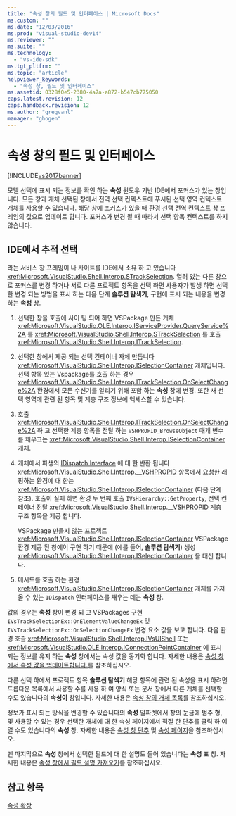 ```yaml
---
title: "속성 창의 필드 및 인터페이스 | Microsoft Docs"
ms.custom: ""
ms.date: "12/03/2016"
ms.prod: "visual-studio-dev14"
ms.reviewer: ""
ms.suite: ""
ms.technology: 
  - "vs-ide-sdk"
ms.tgt_pltfrm: ""
ms.topic: "article"
helpviewer_keywords: 
  - "속성 창, 필드 및 인터페이스"
ms.assetid: 0328f0e5-2380-4a7a-a872-b547cb775050
caps.latest.revision: 12
caps.handback.revision: 12
ms.author: "gregvanl"
manager: "ghogen"
---
```

# 속성 창의 필드 및 인터페이스
[!INCLUDE[vs2017banner](../../code-quality/includes/vs2017banner.md)]

모델 선택에 표시 되는 정보를 확인 하는  **속성** 윈도우 기반 IDE에서 포커스가 있는 창입니다.  모든 창과 개체 선택된 창에서 전역 선택 컨텍스트에 푸시된 선택 영역 컨텍스트 개체를 사용할 수 있습니다.  해당 창에 포커스가 있을 때 환경 선택 전역 컨텍스트 창 프레임의 값으로 업데이트 합니다.  포커스가 변경 될 때 따라서 선택 항목 컨텍스트를 하지 않습니다.  
  
## IDE에서 추적 선택  
 라는 서비스 창 프레임이 나 사이트를 IDE에서 소유 하 고 있습니다 <xref:Microsoft.VisualStudio.Shell.Interop.STrackSelection>.  열려 있는 다른 창으로 포커스를 변경 하거나 서로 다른 프로젝트 항목을 선택 하면 사용자가 발생 하면 선택한 변경 되는 방법을 표시 하는 다음 단계  **솔루션 탐색기**, 구현에 표시 되는 내용을 변경 하는  **속성** 창.  
  
1.  선택한 창을 호출에 사이 팅 되어 하면 VSPackage 만든 개체 <xref:Microsoft.VisualStudio.OLE.Interop.IServiceProvider.QueryService%2A> 를 <xref:Microsoft.VisualStudio.Shell.Interop.STrackSelection> 를 호출 <xref:Microsoft.VisualStudio.Shell.Interop.ITrackSelection>.  
  
2.  선택한 창에서 제공 되는 선택 컨테이너 자체 만듭니다 <xref:Microsoft.VisualStudio.Shell.Interop.ISelectionContainer> 개체입니다.  선택 항목 있는 Vspackage를 호출 하는 경우 <xref:Microsoft.VisualStudio.Shell.Interop.ITrackSelection.OnSelectChange%2A> 환경에서 모든 수신기를 알리기 위해 포함 하는  **속성** 창에 변경.  또한 새 선택 영역에 관련 된 항목 및 계층 구조 정보에 액세스할 수 있습니다.  
  
3.  호출 <xref:Microsoft.VisualStudio.Shell.Interop.ITrackSelection.OnSelectChange%2A> 하 고 선택한 계층 항목을 전달 하는 `VSHPROPID_BrowseObject` 매개 변수를 채우고는 <xref:Microsoft.VisualStudio.Shell.Interop.ISelectionContainer> 개체.  
  
4.  개체에서 파생의 [IDispatch Interface](http://msdn.microsoft.com/ko-kr/ebbff4bc-36b2-4861-9efa-ffa45e013eb5) 에 대 한 반환 됩니다 <xref:Microsoft.VisualStudio.Shell.Interop.__VSHPROPID> 항목에서 요청한 래핑하는 환경에 대 한는 <xref:Microsoft.VisualStudio.Shell.Interop.ISelectionContainer> \(다음 단계 참조\).  호출이 실패 하면 환경 두 번째 호출 `IVsHierarchy::GetProperty`, 선택 컨테이너 전달 <xref:Microsoft.VisualStudio.Shell.Interop.__VSHPROPID> 계층 구조 항목을 제공 합니다.  
  
     VSPackage 만들지 않는 프로젝트 <xref:Microsoft.VisualStudio.Shell.Interop.ISelectionContainer> VSPackage 환경 제공 된 창에이 구현 하기 때문에 \(예를 들어,  **솔루션 탐색기**\) 생성 <xref:Microsoft.VisualStudio.Shell.Interop.ISelectionContainer> 을 대신 합니다.  
  
5.  메서드를 호출 하는 환경 <xref:Microsoft.VisualStudio.Shell.Interop.ISelectionContainer> 개체를 가져올 수 있는 `IDispatch` 인터페이스를 채우는 데는  **속성** 창.  
  
 값의 경우는  **속성** 창이 변경 되 고 VSPackages 구현 `IVsTrackSelectionEx::OnElementValueChangeEx` 및 `IVsTrackSelectionEx::OnSelectionChangeEx` 변경 요소 값을 보고 합니다.  다음 환경 호출 <xref:Microsoft.VisualStudio.Shell.Interop.IVsUIShell> 또는 <xref:Microsoft.VisualStudio.OLE.Interop.IConnectionPointContainer> 에 표시 되는 정보를 유지 하는  **속성** 창에서는 속성 값을 동기화 합니다.  자세한 내용은 [속성 창에서 속성 값을 업데이트합니다.](../../misc/updating-property-values-in-the-properties-window.md)를 참조하십시오.  
  
 다른 선택 하에서 프로젝트 항목  **솔루션 탐색기** 해당 항목에 관련 된 속성을 표시 하려면 드롭다운 목록에서 사용할 수를 사용 하 여 양식 또는 문서 창에서 다른 개체를 선택할 수도 있습니다의  **속성이** 창입니다.  자세한 내용은 [속성 창의 개체 목록](../../extensibility/internals/properties-window-object-list.md)를 참조하십시오.  
  
 정보가 표시 되는 방식을 변경할 수 있습니다의  **속성** 알파벳에서 창의 눈금에 범주 형, 및 사용할 수 있는 경우 선택한 개체에 대 한 속성 페이지에서 적절 한 단추를 클릭 하 여 열 수도 있습니다의  **속성** 창.  자세한 내용은 [속성 창 단추](../../extensibility/internals/properties-window-buttons.md) 및 [속성 페이지](../../extensibility/internals/property-pages.md)을 참조하십시오.  
  
 맨 마지막으로  **속성** 창에서 선택한 필드에 대 한 설명도 들어 있습니다는  **속성** 표 창.  자세한 내용은 [속성 창에서 필드 설명 가져오기](../../misc/getting-field-descriptions-from-the-properties-window.md)를 참조하십시오.  
  
## 참고 항목  
 [속성 확장](../../extensibility/internals/extending-properties.md)